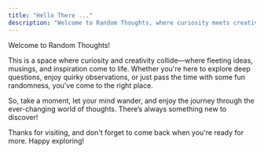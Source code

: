 ```yaml
---
title: "Hello There ..."  
description: "Welcome to Random Thoughts, where curiosity meets creativity in the endless pursuit of inspiration!"
---
```

Welcome to Random Thoughts!

This is a space where curiosity and creativity collide—where fleeting ideas, musings, and inspiration come to life. Whether you're here to explore deep questions, enjoy quirky observations, or just pass the time with some fun randomness, you've come to the right place.

So, take a moment, let your mind wander, and enjoy the journey through the ever-changing world of thoughts. There’s always something new to discover!

Thanks for visiting, and don't forget to come back when you're ready for more. Happy exploring!